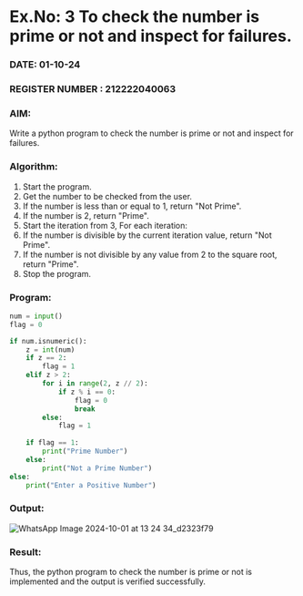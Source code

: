 # Ex.No: 3 To check the number is prime or not and inspect for failures.
 
### DATE: 01-10-24                                                                         
### REGISTER NUMBER : 212222040063
### AIM: 
Write a python program to check the number is prime or not and inspect for failures.
 
### Algorithm:
1. Start the program.
2. Get the number to be checked from the user.
3. If the number is less than or equal to 1, return "Not Prime".
4. If the number is 2, return "Prime".
5. Start the iteration from 3, For each iteration:
6. If the number is divisible by the current iteration value, return "Not Prime".
7. If the number is not divisible by any value from 2 to the square root, return "Prime".
8. Stop the program.

### Program:

```py
num = input() 
flag = 0 

if num.isnumeric(): 
    z = int(num) 
    if z == 2: 
        flag = 1 
    elif z > 2: 
        for i in range(2, z // 2):
            if z % i == 0: 
                flag = 0 
                break 
        else: 
            flag = 1 
            
    if flag == 1: 
        print("Prime Number") 
    else: 
        print("Not a Prime Number") 
else: 
    print("Enter a Positive Number")

```

### Output:

![WhatsApp Image 2024-10-01 at 13 24 34_d2323f79](https://github.com/user-attachments/assets/73bf8ad0-c7cc-442f-b00d-1c4a34235887)


### Result:
Thus, the python program to check the number is prime or not is implemented and the output is verified successfully.
